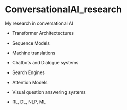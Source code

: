 # ConversationalAI_research

My research in conversational AI

- Transformer Architectectures
- Sequence Models
- Machine translations
- Chatbots and Dialogue systems
- Search Engines
- Attention Models
- Visual question answering systems

- RL, DL, NLP, ML

